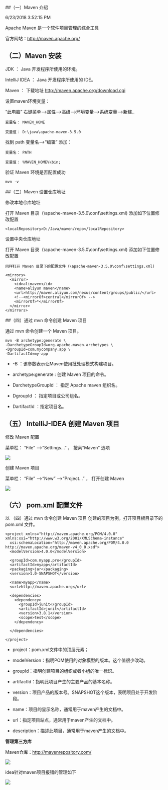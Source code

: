 ##（一）Maven 介绍 

6/23/2018 3:52:15 PM 

Apache Maven 是一个软件项目管理的综合工具

官方网站：http://maven.apache.org/

## （二）Maven 安装

JDK ： Java 开发程序所使用的环境。

IntelliJ IDEA ： Java 开发程序所使用的 IDE。

Maven ： 下载地址 http://maven.apache.org/download.cgi

设置maven环境变量：

“此电脑” 右键菜单—>属性—>高级—>环境变量—>系统变量—>新建..

    变量名： MAVEN_HOME

    变量值： D:\java\apache-maven-3.5.0

找到 path 变量名—>“编辑” 添加：

    变量名： PATH

    变量值： %MAVEN_HOME%\bin;

验证 Maven 环境是否配置成功

    mvn -v

##（三）Maven 设置仓库地址

修改本地仓库地址

打开 Maven 目录（\apache-maven-3.5.0\conf\settings.xml) 添加如下位置修改配置
    
    <localRepository>D:/Java/maven/repo</localRepository>

设置中央仓库地址

打开 Maven 目录（\apache-maven-3.5.0\conf\settings.xml) 添加如下位置修改配置

    同样打开 Maven 目录下的配置文件（\apache-maven-3.5.0\conf\settings.xml) 
    
    <mirrors>
      <mirror>
        <id>alimaven</id>
        <name>aliyun maven</name>
        <url>http://maven.aliyun.com/nexus/content/groups/public/</url>
        <!--<mirrorOf>central</mirrorOf> -->
        <mirrorOf>*</mirrorOf>
      </mirror>
    </mirrors>

##（四）通过 mvn 命令创建 Maven 项目

通过 mvn 命令创建一个 Maven 项目。

    mvn -B archetype:generate \
    -DarchetypeGroupId=org.apache.maven.archetypes \
    -DgroupId=com.mycompany.app \
    -DartifactId=my-app

*  -B ：该参数表示让Maven使用批处理模式构建项目。

* archetype:generate : 创建 Maven 项目的命令。

* DarchetypeGroupId ： 指定 Apache maven 组织名。

* DgroupId ： 指定项目或公司组名。

* DartifactId ：指定项目名。

## （五） IntelliJ-IDEA 创建 Maven 项目

修改 Maven 配置

菜单栏： “File” —>“Settings…” ， 搜索“Maven” 选项

![](https://i.imgur.com/2U8wCEU.png)

创建 Maven 项目

菜单栏： “File” —>“New” —>“Project…” ， 打开创建 Maven 

![](https://i.imgur.com/NfIRTcL.png)

## （六） pom.xml 配置文件

以 （四）通过 mvn 命令创建 Maven 项目 创建的项目为例。打开项目根目录下的 pom.xml 文件。

	<project xmlns="http://maven.apache.org/POM/4.0.0" 
	xmlns:xsi="http://www.w3.org/2001/XMLSchema-instance"
	  xsi:schemaLocation="http://maven.apache.org/POM/4.0.0 
	http://maven.apache.org/maven-v4_0_0.xsd">
	  <modelVersion>4.0.0</modelVersion>
	
	  <groupId>com.myapp.pro</groupId>
	  <artifactId>myapp</artifactId>
	  <packaging>jar</packaging>
	  <version>1.0-SNAPSHOT</version>
	
	  <name>myapp</name>
	  <url>http://maven.apache.org</url>
	
	  <dependencies>
	    <dependency>
	      <groupId>junit</groupId>
	      <artifactId>junit</artifactId>
	      <version>3.8.1</version>
	      <scope>test</scope>
	    </dependency>
	
	  </dependencies>
	
	</project>

* project：pom.xml文件中的顶层元素； 

* modelVersion：指明POM使用的对象模型的版本。这个值很少改动。

* groupId：指明创建项目的组织或者小组的唯一标识。 

* artifactId：指明此项目产生的主要产品的基本名称。

* version：项目产品的版本号。SNAPSHOT这个版本，表明项目处于开发阶段。 

* name：项目的显示名称，通常用于maven产生的文档中。 

* url：指定项目站点，通常用于maven产生的文档中。 

* description：描述此项目，通常用于maven产生的文档中。

**管理第三方库**

Maven仓库：http://mavenrepository.com/

![](https://i.imgur.com/ZRg80Dm.png)

idea针对maven项目报错的管理如下

![](https://i.imgur.com/TPEWKyG.png)